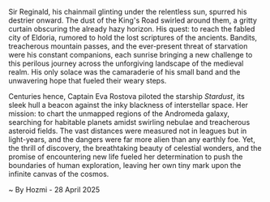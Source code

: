 
Sir Reginald, his chainmail glinting under the relentless sun, spurred his destrier onward.  The dust of the King's Road swirled around them, a gritty curtain obscuring the already hazy horizon.  His quest: to reach the fabled city of Eldoria, rumored to hold the lost scriptures of the ancients.  Bandits, treacherous mountain passes, and the ever-present threat of starvation were his constant companions, each sunrise bringing a new challenge to this perilous journey across the unforgiving landscape of the medieval realm.  His only solace was the camaraderie of his small band and the unwavering hope that fueled their weary steps.

Centuries hence, Captain Eva Rostova piloted the starship *Stardust*, its sleek hull a beacon against the inky blackness of interstellar space.  Her mission: to chart the unmapped regions of the Andromeda galaxy, searching for habitable planets amidst swirling nebulae and treacherous asteroid fields.  The vast distances were measured not in leagues but in light-years, and the dangers were far more alien than any earthly foe.  Yet, the thrill of discovery, the breathtaking beauty of celestial wonders, and the promise of encountering new life fueled her determination to push the boundaries of human exploration, leaving her own tiny mark upon the infinite canvas of the cosmos.

~ By Hozmi - 28 April 2025
